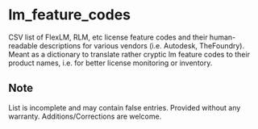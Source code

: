 lm_feature_codes
===========

CSV list of FlexLM, RLM, etc license feature codes and their human-readable descriptions for various vendors (i.e. Autodesk, TheFoundry). Meant as a dictionary to translate rather cryptic lm feature codes to their product names, i.e. for better license monitoring or inventory.


Note
-------------
List is incomplete and may contain false entries. Provided without any warranty. Additions/Corrections are welcome.


